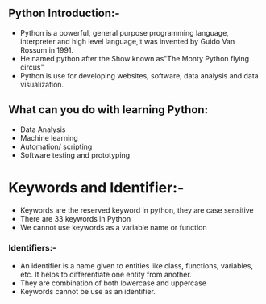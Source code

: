 ## Python Introduction:-
* Python is a powerful, general purpose programming language, interpreter and high level language,it was invented by Guido Van Rossum in 1991.
* He named python after the Show known as"The Monty Python flying circus"
* Python is use for developing websites, software, data analysis and data visualization.

## What can you do with learning Python:
* Data Analysis
* Machine learning
* Automation/ scripting
* Software testing and prototyping

# Keywords and Identifier:-
* Keywords are the reserved keyword in python, they are case sensitive
* There are 33 keywords in Python
* We cannot use keywords as a variable name or function

### Identifiers:-
* An identifier is a name given to entities like class, functions, variables, etc. It helps to differentiate one entity from another.
* They are combination of both lowercase and uppercase
* Keywords cannot be use as an identifier.
